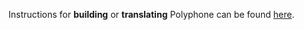 Instructions for **building** or **translating** Polyphone can be found [here](https://www.polyphone.io/en/documentation/development/index).
